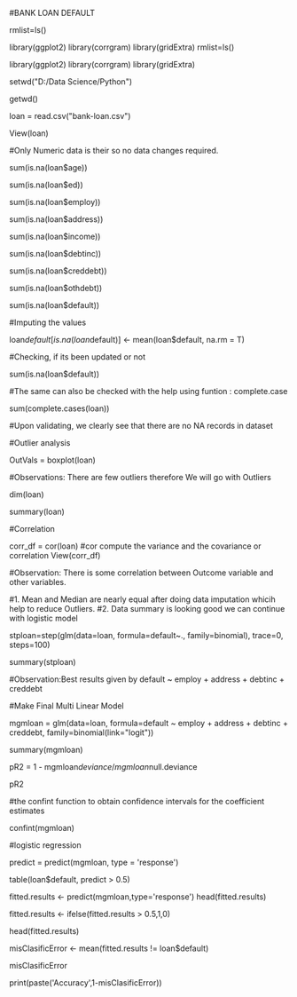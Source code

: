 
#BANK LOAN DEFAULT


rmlist=ls()

library(ggplot2)
library(corrgram)
library(gridExtra)
rmlist=ls()

library(ggplot2)
library(corrgram)
library(gridExtra)

setwd("D:/Data Science/Python")

getwd()

loan = read.csv("bank-loan.csv")

View(loan)

#Only Numeric data is their so no data changes required.


sum(is.na(loan$age))

sum(is.na(loan$ed))

sum(is.na(loan$employ))

sum(is.na(loan$address))

sum(is.na(loan$income))

sum(is.na(loan$debtinc))

sum(is.na(loan$creddebt))

sum(is.na(loan$othdebt))

sum(is.na(loan$default))

#Imputing the values

loan$default[is.na(loan$default)] <- mean(loan$default, na.rm = T)

#Checking, if its been updated or not

sum(is.na(loan$default))

#The same can also be checked with the help using funtion : complete.case

sum(complete.cases(loan))

#Upon validating, we clearly see that there are no NA records in dataset

#Outlier analysis

OutVals = boxplot(loan)

#Observations: There are few outliers therefore We will go with Outliers

dim(loan)

summary(loan)

#Correlation

corr_df  =  cor(loan)    #cor compute the variance and the covariance or correlation 
View(corr_df)

#Observation: There is some correlation between Outcome variable and other variables.

#1. Mean and Median are nearly equal after doing data imputation whicih help to reduce Outliers.
#2. Data summary is looking good we can continue with logistic model

stploan=step(glm(data=loan, formula=default~., family=binomial), trace=0, steps=100)

summary(stploan)

#Observation:Best results given by default ~ employ + address + debtinc + creddebt

#Make Final Multi Linear Model

mgmloan = glm(data=loan, formula=default ~ employ + address + debtinc + creddebt, family=binomial(link="logit"))

summary(mgmloan)

pR2 = 1 - mgmloan$deviance / mgmloan$null.deviance

pR2

#the confint function to obtain confidence intervals for the coefficient estimates

confint(mgmloan)

#logistic regression

predict = predict(mgmloan, type = 'response')

table(loan$default, predict > 0.5)


fitted.results <- predict(mgmloan,type='response')
head(fitted.results)


fitted.results <- ifelse(fitted.results > 0.5,1,0)

head(fitted.results)

misClasificError <- mean(fitted.results != loan$default)

misClasificError

print(paste('Accuracy',1-misClasificError))
